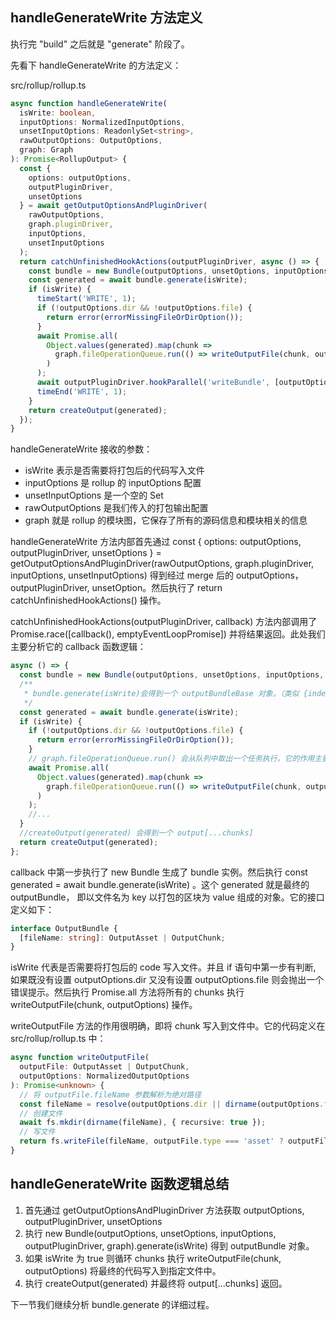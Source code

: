 ## handleGenerateWrite 方法定义

执行完 "build" 之后就是 "generate" 阶段了。

先看下 handleGenerateWrite 的方法定义：

src/rollup/rollup.ts

```ts
async function handleGenerateWrite(
  isWrite: boolean,
  inputOptions: NormalizedInputOptions,
  unsetInputOptions: ReadonlySet<string>,
  rawOutputOptions: OutputOptions,
  graph: Graph
): Promise<RollupOutput> {
  const {
    options: outputOptions,
    outputPluginDriver,
    unsetOptions
  } = await getOutputOptionsAndPluginDriver(
    rawOutputOptions,
    graph.pluginDriver,
    inputOptions,
    unsetInputOptions
  );
  return catchUnfinishedHookActions(outputPluginDriver, async () => {
    const bundle = new Bundle(outputOptions, unsetOptions, inputOptions, outputPluginDriver, graph);
    const generated = await bundle.generate(isWrite);
    if (isWrite) {
      timeStart('WRITE', 1);
      if (!outputOptions.dir && !outputOptions.file) {
        return error(errorMissingFileOrDirOption());
      }
      await Promise.all(
        Object.values(generated).map(chunk =>
          graph.fileOperationQueue.run(() => writeOutputFile(chunk, outputOptions))
        )
      );
      await outputPluginDriver.hookParallel('writeBundle', [outputOptions, generated]);
      timeEnd('WRITE', 1);
    }
    return createOutput(generated);
  });
}
```

handleGenerateWrite 接收的参数：

- isWrite 表示是否需要将打包后的代码写入文件
- inputOptions 是 rollup 的 inputOptions 配置
- unsetInputOptions 是一个空的 Set
- rawOutputOptions 是我们传入的打包输出配置
- graph 就是 rollup 的模块图，它保存了所有的源码信息和模块相关的信息

handleGenerateWrite 方法内部首先通过 const { options: outputOptions, outputPluginDriver, unsetOptions } = getOutputOptionsAndPluginDriver(rawOutputOptions, graph.pluginDriver, inputOptions, unsetInputOptions) 得到经过 merge 后的 outputOptions，outputPluginDriver, unsetOption。然后执行了 return catchUnfinishedHookActions() 操作。

catchUnfinishedHookActions(outputPluginDriver, callback) 方法内部调用了 Promise.race([callback(), emptyEventLoopPromise]) 并将结果返回。此处我们主要分析它的 callback 函数逻辑：

```js
async () => {
  const bundle = new Bundle(outputOptions, unsetOptions, inputOptions, outputPluginDriver, graph);
  /**
   * bundle.generate(isWrite)会得到一个 outputBundleBase 对象。（类似 {index.js: {…}, acorn-bf6b1c54.js: {…}}）
   */
  const generated = await bundle.generate(isWrite);
  if (isWrite) {
    if (!outputOptions.dir && !outputOptions.file) {
      return error(errorMissingFileOrDirOption());
    }
    // graph.fileOperationQueue.run() 会从队列中取出一个任务执行，它的作用主要是保证任务的执行顺序（先进先执行）
    await Promise.all(
      Object.values(generated).map(chunk =>
        graph.fileOperationQueue.run(() => writeOutputFile(chunk, outputOptions))
      )
    );
    //...
  }
  //createOutput(generated) 会得到一个 output[...chunks]
  return createOutput(generated);
};
```

callback 中第一步执行了 new Bundle 生成了 bundle 实例。然后执行 const generated = await bundle.generate(isWrite) 。这个 generated 就是最终的 outputBundle， 即以文件名为 key 以打包的区块为 value 组成的对象。它的接口定义如下：

```ts
interface OutputBundle {
  [fileName: string]: OutputAsset | OutputChunk;
}
```

isWrite 代表是否需要将打包后的 code 写入文件。并且 if 语句中第一步有判断, 如果既没有设置 outputOptions.dir 又没有设置 outputOptions.file 则会抛出一个错误提示。然后执行 Promise.all 方法将所有的 chunks 执行 writeOutputFile(chunk, outputOptions) 操作。

writeOutputFile 方法的作用很明确，即将 chunk 写入到文件中。它的代码定义在 src/rollup/rollup.ts 中：

```ts
async function writeOutputFile(
  outputFile: OutputAsset | OutputChunk,
  outputOptions: NormalizedOutputOptions
): Promise<unknown> {
  // 将 outputFile.fileName 参数解析为绝对路径
  const fileName = resolve(outputOptions.dir || dirname(outputOptions.file!), outputFile.fileName);
  // 创建文件
  await fs.mkdir(dirname(fileName), { recursive: true });
  // 写文件
  return fs.writeFile(fileName, outputFile.type === 'asset' ? outputFile.source : outputFile.code);
}
```

## handleGenerateWrite 函数逻辑总结

1. 首先通过 getOutputOptionsAndPluginDriver 方法获取 outputOptions, outputPluginDriver, unsetOptions
2. 执行 new Bundle(outputOptions, unsetOptions, inputOptions, outputPluginDriver, graph).generate(isWrite) 得到 outputBundle 对象。
3. 如果 isWrite 为 true 则循环 chunks 执行 writeOutputFile(chunk, outputOptions) 将最终的代码写入到指定文件中。
4. 执行 createOutput(generated) 并最终将 output[...chunks] 返回。

下一节我们继续分析 bundle.generate 的详细过程。
